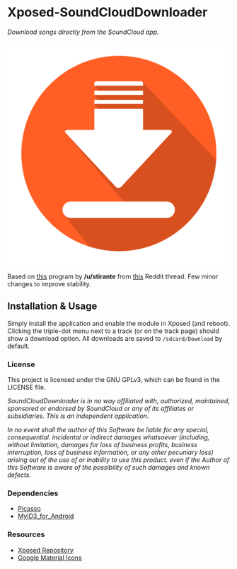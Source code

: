# Xposed-SoundCloudDownloader
*Download songs directly from the SoundCloud app.*

![logo.png](app/src/main/ic_launcher-web.png)

Based on [this](http://pastebin.com/vH9phDJJ) program by **/u/stirante** from [this](https://www.reddit.com/r/xposed/comments/4cb1g3/request_xposed_download_button_for_soundcloud/) Reddit thread.
Few minor changes to improve stability.

## Installation & Usage
Simply install the application and enable the module in Xposed (and reboot). Clicking the triple-dot menu next to a track (or on the track page) should show a download option. All downloads are saved to `/sdcard/Download` by default.

### License
This project is licensed under the GNU GPLv3, which can be found in the LICENSE file.

*SoundCloudDownloader is in no way affiliated with, authorized, maintained, sponsored or endorsed by SoundCloud or any of its affiliates or subsidiaries. This is an independent application.*

*In no event shall the author of this Software be liable for any special, consequential. incidental or indirect damages whatsoever (including, without limitation, damages for loss of business profits, business interruption, loss of business information, or any other pecuniary loss) arising out of the use of or inability to use this product. even if the Author of this Software is aware of the possibility of such damages and known defects.*

### Dependencies
- [Picasso](http://square.github.io/picasso/)
- [MyID3_for_Android](https://sites.google.com/site/eternalsandbox/myid3-for-android)

### Resources
- [Xposed Repository](http://repo.xposed.info/module/com.skyguy126.soundclouddownloader)
- [Google Material Icons](https://material.io/icons/)
